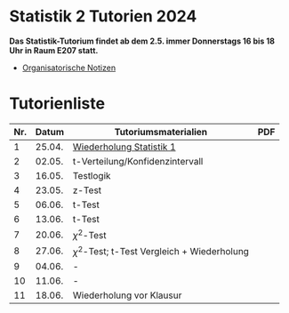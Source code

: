 # Statistik 2 Tutorien 2024

**Das Statistik-Tutorium findet ab dem 2.5. immer Donnerstags 16 bis 18 Uhr in Raum E207 statt.**

- [Organisatorische Notizen](0_Orga)

# Tutorienliste

| Nr.  | Datum  | Tutoriumsmaterialien                           | PDF  |
| ---- | ------ | ---------------------------------------------- | ---- |
| 1    | 25.04. | [Wiederholung Statistik 1](1_Wiederholung.md)  |      |
| 2    | 02.05. | t-Verteilung/Konfidenzintervall                |      |
| 3    | 16.05. | Testlogik                                      |      |
| 4    | 23.05. | z-Test                                         |      |
| 5    | 06.06. | t-Test                                         |      |
| 6    | 13.06. | t-Test                                         |      |
| 7    | 20.06. | $\chi^2$-Test                                  |      |
| 8    | 27.06. | $\chi^2$-Test; t-Test Vergleich + Wiederholung |      |
| 9    | 04.06. | -                                              |      |
| 10   | 11.06. | -                                              |      |
| 11   | 18.06. | Wiederholung vor Klausur                       |      |


